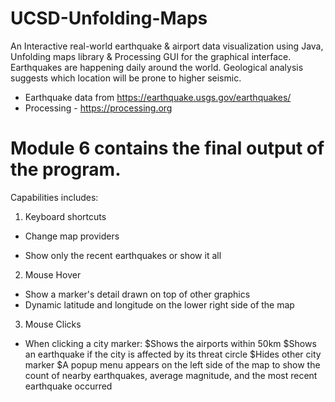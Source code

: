 # UCSD-Unfolding-Maps
An Interactive real-world earthquake &amp; airport data visualization using Java, Unfolding maps library &amp; Processing GUI for the graphical interface. Earthquakes are happening daily around the world. Geological analysis suggests which location will be prone to higher seismic.

- Earthquake data from https://earthquake.usgs.gov/earthquakes/
- Processing - https://processing.org


# Module 6 contains the final output of the program.

Capabilities includes:

1. Keyboard shortcuts

* Change map providers
- Show only the recent earthquakes or show it all

2. Mouse Hover

- Show a marker's detail drawn on top of other graphics
- Dynamic latitude and longitude on the lower right side of the map

3. Mouse Clicks

- When clicking a city marker:
    $Shows the airports within 50km
    $Shows an earthquake if the city is affected by its threat circle
    $Hides other city marker
    $A popup menu appears on the left side of the map to show the count of nearby earthquakes, average magnitude, and the most recent earthquake occurred

